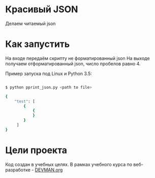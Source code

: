 # Красивый JSON

Делаем читаемый json

# Как запустить

На входе передаём скрипту не форматированный json
На выходе получаем отформатированный json, число пробелов равно 4.

Пример запуска под Linux и Python 3.5:

```bash

$ python pprint_json.py <path to file>

{
    "test": [
        {
            {
            }
        }
     ]
}

```

# Цели проекта

Код создан в учебных целях. В рамках учебного курса по веб-разработке - [DEVMAN.org](https://devman.org)
